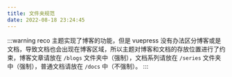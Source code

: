 ```yaml
---
title: 文件夹规范
date: 2022-08-18 23:24:45
---
```


:::warning
reco 主题实现了博客的功能，但是 vuepress 没有办法区分博客或是文档，导致文档也会出现在博客区域，所以主题对博客和文档的存放位置进行了约束，博客文章请放在 `/blogs` 文件夹中（强制），文档系列请放在 `/series` 文件夹中（强制），普通文档请放在 `/docs` 中（不强制）。
:::

